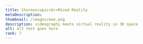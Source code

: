```yaml
---
title: Stereoscopic<br>Mixed Reality
metaDescription: 
thumbnail: /images/eee.png
description: videography meets virtual reality in 3D space
alt: alt text goes here
rank: 7
---
```

